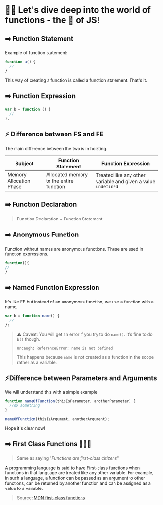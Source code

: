 # 🏄‍♂️ Let's dive deep into the world of functions - the 💖 of JS!

## ➡️ Function Statement

Example of function statement:

```js
function a() {
  //
}
```

This way of creating a function is called a function statement. That's it.

## ➡️ Function Expression

```js
var b = function () {
  //
};
```

## ⚡ Difference between FS and FE

The main difference between the two is in hoisting.

| Subject                 | Function Statement                      | Function Expression                                           |
| ----------------------- | --------------------------------------- | ------------------------------------------------------------- |
| Memory Allocation Phase | Allocated memory to the entire function | Treated like any other variable and given a value `undefined` |

## ➡️ Function Declaration

> Function Declaration = Function Statement

## ➡️ Anonymous Function

Function without names are anonymous functions. These are used in function expressions.

```js
function(){
//
}

```

## ➡️ Named Function Expression

It's like FE but instead of an anonymous function, we use a function with a name.

```js
var b = function name() {
  //
};
```

> ⚠️ Caveat: You will get an error if you try to do `name()`. It's fine to do `b()` though.
>
> ```
> Uncaught ReferenceError: name is not defined
> ```
>
> This happens because `name` is not created as a function in the scope rather as a variable.

## ⚡Difference between Parameters and Arguments

We will understand this with a simple example!

```js
function nameOfFunction(thisIsParameter, anotherParameter) {
  //do something
}

nameOfFunction(thisIsArgument, anotherArgument);
```

Hope it's clear now!

## ➡️ First Class Functions 🤵🏻‍♂️

> Same as saying "_Functions are first-class citizens_"

A programming language is said to have First-class functions when functions in that language are treated like any other variable. For example, in such a language, a function can be passed as an argument to other functions, can be returned by another function and can be assigned as a value to a variable.

> Source: [MDN first-class functions](https://developer.mozilla.org/en-US/docs/Glossary/First-class_Function)
